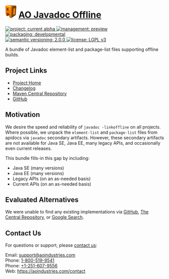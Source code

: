 # [<img src="ao-logo.png" alt="AO Logo" width="35" height="40">](https://github.com/aoindustries) [AO Javadoc Offline](https://github.com/aoindustries/ao-javadoc-offline)
<p>
	<a href="https://aoindustries.com/life-cycle#project-alpha">
		<img src="https://aoindustries.com/ao-badges/project-alpha.svg" alt="project: current alpha" />
	</a>
	<a href="https://aoindustries.com/life-cycle#management-preview">
		<img src="https://aoindustries.com/ao-badges/management-preview.svg" alt="management: preview" />
	</a>
	<a href="https://aoindustries.com/life-cycle#packaging-developmental">
		<img src="https://aoindustries.com/ao-badges/packaging-developmental.svg" alt="packaging: developmental" />
	</a>
	<br />
	<a href="http://semver.org/spec/v2.0.0.html">
		<img src="https://aoindustries.com/ao-badges/semver-2.0.0.svg" alt="semantic versioning: 2.0.0" />
	</a>
	<a href="https://www.gnu.org/licenses/lgpl-3.0">
		<img src="https://aoindustries.com/ao-badges/license-lgpl-3.0.svg" alt="license: LGPL v3" />
	</a>
</p>

A bundle of Javadoc element-list and package-list files supporting offline builds.

## Project Links
* [Project Home](https://aoindustries.com/ao-javadoc-offline/)
* [Changelog](https://aoindustries.com/ao-javadoc-offline/changelog)
* [Maven Central Repository](https://search.maven.org/artifact/com.aoindustries/ao-javadoc-offline)
* [GitHub](https://github.com/aoindustries/ao-javadoc-offline)

## Motivation
We desire the speed and reliability of `javadoc -linkoffline` on all projects.
Where possible, we unpack the `element-list` and `package-list` files from
apidocs via `javadoc` secondary artifacts.  However, these secondary artifacts
are not available for Java SE, Java EE, many legacy APIs, and occasionally even
current releases.

This bundle fills-in this gap by including:
* Java SE (many versions)
* Java EE (many versions)
* Legacy APIs (on an as-needed basis)
* Current APIs (on an as-needed basis)

## Evaluated Alternatives
We were unable to find any existing implementations via
[GitHub](https://github.com/search?utf8=%E2%9C%93&q=java+apidocs&type=Repositories&ref=searchresults),
[The Central Repository](https://search.maven.org/search?q=apidocs),
or [Google Search](https://www.google.com/search?q=java+offline+%22package-list%22+bundle).

## Contact Us
For questions or support, please [contact us](https://aoindustries.com/contact):

Email: [support@aoindustries.com](mailto:support@aoindustries.com)  
Phone: [1-800-519-9541](tel:1-800-519-9541)  
Phone: [+1-251-607-9556](tel:+1-251-607-9556)  
Web: https://aoindustries.com/contact
